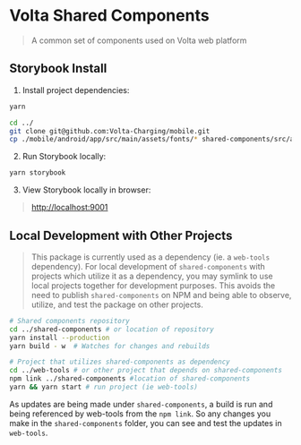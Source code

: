 # Volta Shared Components

> A common set of components used on Volta web platform

## Storybook Install

1. Install project dependencies:

```sh
yarn

cd ../
git clone git@github.com:Volta-Charging/mobile.git
cp ./mobile/android/app/src/main/assets/fonts/* shared-components/src/assets/fonts/
```

2. Run Storybook locally:

```sh
yarn storybook
```

3. View Storybook locally in browser:

> [http://localhost:9001](http://localhost:9001)

## Local Development with Other Projects

> This package is currently used as a dependency (ie. a `web-tools` dependency).  For local development of `shared-components` with projects which utilize it as a dependency, you may symlink to use local projects together for development purposes.  This avoids the need to publish `shared-components` on NPM and being able to observe, utilize, and test the package on other projects.

```sh
# Shared components repository
cd ../shared-components # or location of repository
yarn install --production
yarn build - w  # Watches for changes and rebuilds

# Project that utilizes shared-components as dependency
cd ../web-tools # or other project that depends on shared-components
npm link ../shared-components #location of shared-components
yarn && yarn start # run project (ie web-tools)
```

As updates are being made under `shared-components`, a build is run and being referenced by web-tools from the `npm link`.  So any changes you make in the `shared-components` folder, you can see and test the updates in `web-tools`.
